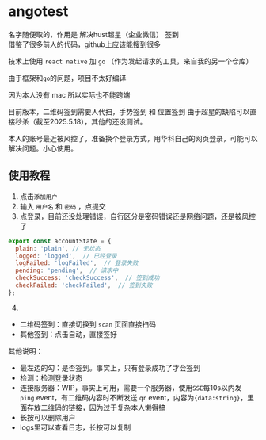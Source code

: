 # angotest

名字随便取的，作用是 解决hust超星（企业微信） 签到  
借鉴了很多前人的代码，github上应该能搜到很多


技术上使用 `react native` 加 `go` （作为发起请求的工具，来自我的另一个仓库）

由于框架和`go`的问题，项目不太好编译

因为本人没有 mac 所以实际也不能跨端

目前版本，二维码签到需要人代扫，手势签到 和 位置签到 由于超星的缺陷可以直接秒杀（截至2025.5.18），其他的还没测试。

本人的账号最近被风控了，准备换个登录方式，用华科自己的网页登录，可能可以解决问题。小心使用。

## 使用教程
1. 点击`添加用户`
2. 输入 `用户名` 和 `密码` ，点提交
3. 点登录，目前还没处理错误，自行区分是密码错误还是网络问题，还是被风控了
```js
export const accountState = {
  plain: 'plain', // 无状态
  logged: 'logged',  // 已经登录
  logFailed: 'logFailed',  // 登录失败
  pending: 'pending',  // 请求中
  checkSuccess: 'checkSuccess',  // 签到成功
  checkFailed: 'checkFailed',  // 签到失败
};
```
4. 
- 二维码签到：直接切换到 `scan` 页面直接扫码
- 其他签到：点击自动，直接签好

其他说明：
- 最左边的勾：是否签到。事实上，只有登录成功了才会签到
- 检测：检测登录状态
- 连接服务器：WIP，事实上可用，需要一个服务器，使用`SSE`每10s以内发 `ping` event，有二维码内容时不断发送 `qr` event，内容为`{data:string}`，里面存放二维码的链接，因为过于复杂本人懒得搞
- 长按可以删除用户
- logs里可以查看日志，长按可以复制